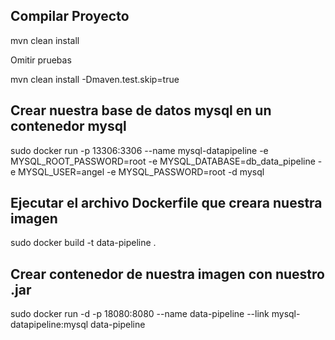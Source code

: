 ## Compilar Proyecto

mvn clean install

Omitir pruebas

mvn clean install -Dmaven.test.skip=true

## Crear nuestra base de datos mysql en un contenedor mysql

sudo docker run -p 13306:3306 --name mysql-datapipeline -e MYSQL_ROOT_PASSWORD=root -e MYSQL_DATABASE=db_data_pipeline -e MYSQL_USER=angel -e MYSQL_PASSWORD=root -d mysql

## Ejecutar el archivo Dockerfile que creara nuestra imagen

sudo docker build -t data-pipeline .

## Crear contenedor de nuestra imagen con nuestro .jar

sudo docker run -d -p 18080:8080 --name data-pipeline --link mysql-datapipeline:mysql data-pipeline
